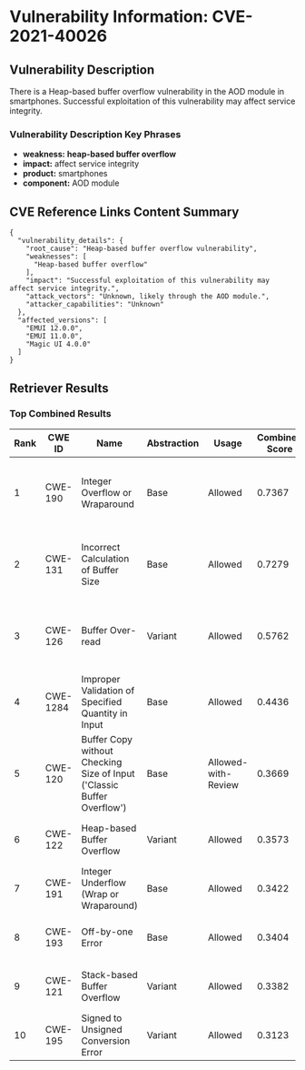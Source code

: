 # Vulnerability Information: CVE-2021-40026

## Vulnerability Description
There is a Heap-based buffer overflow vulnerability in the AOD module in smartphones. Successful exploitation of this vulnerability may affect service integrity.

### Vulnerability Description Key Phrases
- **weakness:** **heap-based buffer overflow**
- **impact:** affect service integrity
- **product:** smartphones
- **component:** AOD module

## CVE Reference Links Content Summary
```
{
  "vulnerability_details": {
    "root_cause": "Heap-based buffer overflow vulnerability",
    "weaknesses": [
      "Heap-based buffer overflow"
    ],
    "impact": "Successful exploitation of this vulnerability may affect service integrity.",
    "attack_vectors": "Unknown, likely through the AOD module.",
    "attacker_capabilities": "Unknown"
  },
  "affected_versions": [
    "EMUI 12.0.0",
    "EMUI 11.0.0",
    "Magic UI 4.0.0"
  ]
}
```

## Retriever Results

### Top Combined Results

| Rank | CWE ID | Name | Abstraction | Usage | Combined Score | Retrievers | Individual Scores |
|------|--------|------|-------------|-------|---------------|------------|-------------------|
| 1 | CWE-190 | Integer Overflow or Wraparound | Base | Allowed | 0.7367 | dense, sparse, graph | dense: 0.569, sparse: 0.165, graph: 1.000 |
| 2 | CWE-131 | Incorrect Calculation of Buffer Size | Base | Allowed | 0.7279 | dense, sparse, graph | dense: 0.559, sparse: 0.159, graph: 1.000 |
| 3 | CWE-126 | Buffer Over-read | Variant | Allowed | 0.5762 | dense, sparse, graph | dense: 0.566, sparse: 0.141, graph: 0.727 |
| 4 | CWE-1284 | Improper Validation of Specified Quantity in Input | Base | Allowed | 0.4436 | sparse, graph | sparse: 0.151, graph: 1.000 |
| 5 | CWE-120 | Buffer Copy without Checking Size of Input ('Classic Buffer Overflow') | Base | Allowed-with-Review | 0.3669 | sparse, graph | sparse: 0.131, graph: 0.865 |
| 6 | CWE-122 | Heap-based Buffer Overflow | Variant | Allowed | 0.3573 | dense, sparse | dense: 0.574, sparse: 0.175 |
| 7 | CWE-191 | Integer Underflow (Wrap or Wraparound) | Base | Allowed | 0.3422 | dense, sparse | dense: 0.532, sparse: 0.133 |
| 8 | CWE-193 | Off-by-one Error | Base | Allowed | 0.3404 | dense, sparse | dense: 0.509, sparse: 0.150 |
| 9 | CWE-121 | Stack-based Buffer Overflow | Variant | Allowed | 0.3382 | dense, sparse | dense: 0.565, sparse: 0.147 |
| 10 | CWE-195 | Signed to Unsigned Conversion Error | Variant | Allowed | 0.3123 | sparse, graph | sparse: 0.136, graph: 0.729 |

